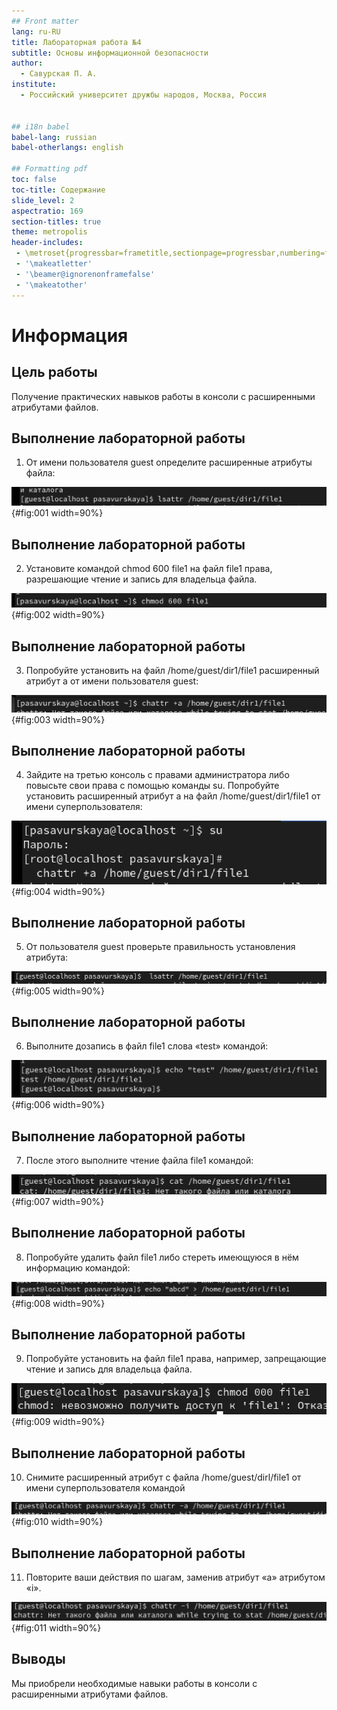 ```yaml
---
## Front matter
lang: ru-RU
title: Лабораторная работа №4
subtitle: Основы информационной безопасности
author:
  - Савурская П. А.
institute:
  - Российский университет дружбы народов, Москва, Россия


## i18n babel
babel-lang: russian
babel-otherlangs: english

## Formatting pdf
toc: false
toc-title: Содержание
slide_level: 2
aspectratio: 169
section-titles: true
theme: metropolis
header-includes:
 - \metroset{progressbar=frametitle,sectionpage=progressbar,numbering=fraction}
 - '\makeatletter'
 - '\beamer@ignorenonframefalse'
 - '\makeatother'
---
```


# Информация

## Цель работы

Получение практических навыков работы в консоли с расширенными атрибутами файлов.

## Выполнение лабораторной работы

1. От имени пользователя guest определите расширенные атрибуты файла:

![lsattr /home/guest/dir1/file1](image/1.png){#fig:001 width=90%}

## Выполнение лабораторной работы

2. Установите командой chmod 600 file1 на файл file1 права, разрешающие чтение и запись для владельца файла.

![chmod 600 file1](image/2.png){#fig:002 width=90%}

## Выполнение лабораторной работы

3. Попробуйте установить на файл /home/guest/dir1/file1 расширенный атрибут a от имени пользователя guest:

![chattr +a /home/guest/dir1/file1](image/3.png){#fig:003 width=90%}

## Выполнение лабораторной работы

4. Зайдите на третью консоль с правами администратора либо повысьте свои права с помощью команды su. Попробуйте установить расширенный атрибут a на файл /home/guest/dir1/file1 от имени суперпользователя:

![chattr](image/4.png){#fig:004 width=90%}

## Выполнение лабораторной работы

5. От пользователя guest проверьте правильность установления атрибута:

![lsattr /home/guest/dir1/file1](image/5.png){#fig:005 width=90%}

## Выполнение лабораторной работы

6. Выполните дозапись в файл file1 слова «test» командой:

![echo "test" /home/guest/dir1/file1](image/6.png){#fig:006 width=90%}

## Выполнение лабораторной работы

7. После этого выполните чтение файла file1 командой:

![cat /home/guest/dir1/file1](image/7.png){#fig:007 width=90%}

## Выполнение лабораторной работы

8. Попробуйте удалить файл file1 либо стереть имеющуюся в нём информацию командой:

![echo "abcd" > /home/guest/dirl/file1](image/8.png){#fig:008 width=90%}

## Выполнение лабораторной работы

9. Попробуйте установить на файл file1 права, например, запрещающие чтение и запись для владельца файла.

![chmod 000 file1](image/9.png){#fig:009 width=90%}

## Выполнение лабораторной работы

10. Снимите расширенный атрибут с файла /home/guest/dirl/file1 от имени суперпользователя командой

![chattr -a /home/guest/dir1/file1](image/10.png){#fig:010 width=90%}

## Выполнение лабораторной работы

11. Повторите ваши действия по шагам, заменив атрибут «a» атрибутом «i».

![chattr -i /home/guest/dir1/file1](image/11.png){#fig:011 width=90%}


## Выводы

Мы приобрели необходимые навыки работы в консоли с расширенными атрибутами файлов.

